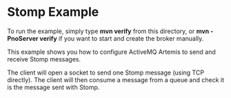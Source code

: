 # Stomp Example

To run the example, simply type **mvn verify** from this directory, or **mvn -PnoServer verify** if you want to start and create the broker manually.

This example shows you how to configure ActiveMQ Artemis to send and receive Stomp messages.

The client will open a socket to send one Stomp message (using TCP directly). The client will then consume a message from a queue and check it is the message sent with Stomp.